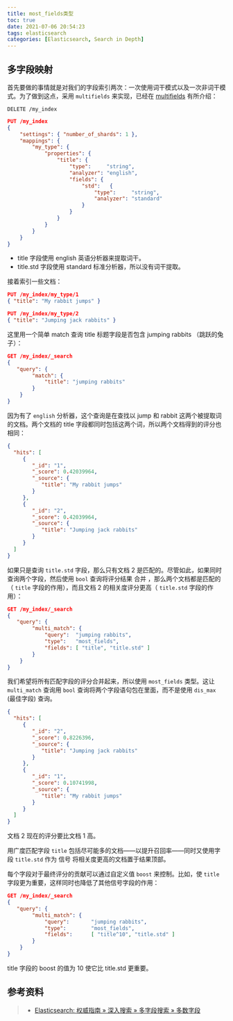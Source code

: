```yaml
---
title: most_fields类型
toc: true
date: 2021-07-06 20:54:23
tags: elasticsearch
categories: [Elasticsearch, Search in Depth]
---
```



## 多字段映射
首先要做的事情就是对我们的字段索引两次：一次使用词干模式以及一次非词干模式。为了做到这点，采用 `multifields` 来实现，已经在 [multifields](https://www.elastic.co/guide/cn/elasticsearch/guide/current/multi-fields.html) 有所介绍：

`DELETE /my_index`  
```json
PUT /my_index
{
    "settings": { "number_of_shards": 1 }, 
    "mappings": {
        "my_type": {
            "properties": {
                "title": { 
                    "type":     "string",
                    "analyzer": "english",
                    "fields": {
                        "std":   { 
                            "type":     "string",
                            "analyzer": "standard"
                        }
                    }
                }
            }
        }
    }
}
```

- title 字段使用 english 英语分析器来提取词干。
- title.std 字段使用 standard 标准分析器，所以没有词干提取。


接着索引一些文档：
```json
PUT /my_index/my_type/1
{ "title": "My rabbit jumps" }

PUT /my_index/my_type/2
{ "title": "Jumping jack rabbits" }
```

这里用一个简单 match 查询 title 标题字段是否包含 jumping rabbits （跳跃的兔子）：

```json
GET /my_index/_search
{
   "query": {
        "match": {
            "title": "jumping rabbits"
        }
    }
}
```
因为有了 `english` 分析器，这个查询是在查找以 jump 和 rabbit 这两个被提取词的文档。两个文档的 title 字段都同时包括这两个词，所以两个文档得到的评分也相同：

```json
{
  "hits": [
     {
        "_id": "1",
        "_score": 0.42039964,
        "_source": {
           "title": "My rabbit jumps"
        }
     },
     {
        "_id": "2",
        "_score": 0.42039964,
        "_source": {
           "title": "Jumping jack rabbits"
        }
     }
  ]
}
```

如果只是查询 `title.std` 字段，那么只有文档 2 是匹配的。尽管如此，如果同时查询两个字段，然后使用 `bool` 查询将评分结果 合并 ，那么两个文档都是匹配的（ `title` 字段的作用），而且文档 2 的相关度评分更高（ `title.std` 字段的作用）：

```json
GET /my_index/_search
{
   "query": {
        "multi_match": {
            "query":  "jumping rabbits",
            "type":   "most_fields", 
            "fields": [ "title", "title.std" ]
        }
    }
}
```

我们希望将所有匹配字段的评分合并起来，所以使用 `most_fields` 类型。这让 `multi_match` 查询用 `bool` 查询将两个字段语句包在里面，而不是使用 `dis_max` (最佳字段) 查询。

```json
{
  "hits": [
     {
        "_id": "2",
        "_score": 0.8226396, 
        "_source": {
           "title": "Jumping jack rabbits"
        }
     },
     {
        "_id": "1",
        "_score": 0.10741998, 
        "_source": {
           "title": "My rabbit jumps"
        }
     }
  ]
}
```
文档 2 现在的评分要比文档 1 高。

用广度匹配字段 `title` 包括尽可能多的文档——以提升召回率——同时又使用字段 `title.std` 作为 信号 将相关度更高的文档置于结果顶部。

每个字段对于最终评分的贡献可以通过自定义值 `boost` 来控制。比如，使 `title` 字段更为重要，这样同时也降低了其他信号字段的作用：

```json
GET /my_index/_search
{
   "query": {
        "multi_match": {
            "query":       "jumping rabbits",
            "type":        "most_fields",
            "fields":      [ "title^10", "title.std" ] 
        }
    }
}
```
title 字段的 boost 的值为 10 使它比 title.std 更重要。

## 参考资料
> - [Elasticsearch: 权威指南 » 深入搜索 » 多字段搜索 » 多数字段](https://www.elastic.co/guide/cn/elasticsearch/guide/current/most-fields.html)
